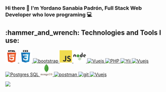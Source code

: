 ### Hi there 👋 I'm Yordano Sanabia Padrón, Full Stack Web Developer who love programing :computer:<br>
<h2 align="left">:hammer_and_wrench: Technologies and Tools I use:</h2>
<p align="left">
    <a href="https://www.w3.org/html/" target="_blank"> <img src="https://raw.githubusercontent.com/devicons/devicon/master/icons/html5/html5-original-wordmark.svg" alt="html5" width="40" height="40"/> </a>
    <a href="https://www.w3schools.com/css/" target="_blank"> <img src="https://raw.githubusercontent.com/devicons/devicon/master/icons/css3/css3-original-wordmark.svg" alt="css3" width="40" height="40"/> </a>
    <a href="https://getbootstrap.com/" target="_blank"> <img src="https://www.vectorlogo.zone/logos/getbootstrap/getbootstrap-ar21.svg" alt="bootstrap" width="80" height="40"/> </a>
    <a href="https://developer.mozilla.org/en-US/docs/Web/JavaScript" target="_blank"> <img src="https://raw.githubusercontent.com/devicons/devicon/master/icons/javascript/javascript-original.svg" alt="javascript" width="40" height="40"/> </a>
    <a href="https://nodejs.org" target="_blank"> <img src="https://raw.githubusercontent.com/devicons/devicon/master/icons/nodejs/nodejs-original-wordmark.svg" alt="nodejs" width="40" height="40"/> </a>
    <a href="https://vuejs.org/" target="_blank"> <img src="https://www.vectorlogo.zone/logos/vuejs/vuejs-icon.svg" alt="Vuejs" width="40" height="40"/> </a>
    <a href="https://www.php.net/" target="_blank"> <img src="https://www.vectorlogo.zone/logos/php/php-ar21.svg" alt="PHP" width="40" height="40"/> </a> 
    <a href="https://www.yiiframework.com/" target="_blank"> <img src="https://www.vectorlogo.zone/logos/yiiframework/yiiframework-ar21.svg" alt="Yii" width="40" height="40"/> </a>
    <a href="https://laravel.com/" target="_blank"> <img src="https://www.vectorlogo.zone/logos/laravel/laravel-ar21.svg" alt="Vuejs" width="80" height="40"/> </a>
    <a href="https://www.postgresql.org" target="_blank"> <img src="https://www.vectorlogo.zone/logos/postgresql/postgresql-vertical.svg" alt="Postgres SQL" width="40" height="40"/> </a>
    <a href="https://www.mongodb.com/" target="_blank"> <img src="https://raw.githubusercontent.com/devicons/devicon/master/icons/mongodb/mongodb-original-wordmark.svg" alt="mongodb" width="40" height="40"/> </a>
    <a href="https://www.postman.com/" target="_blank"> <img src="https://www.vectorlogo.zone/logos/getpostman/getpostman-icon.svg" alt="postman" width="40" height="40"/> </a>
    <a href="https://git-scm.com/" target="_blank"> <img src="https://www.vectorlogo.zone/logos/git-scm/git-scm-icon.svg" alt="git" width="40" height="40"/> </a>
    <a href="#" target="_blank"> <img src="https://www.vectorlogo.zone/logos/linux/linux-icon.svg" alt="Vuejs" width="40" height="40"/> </a>
</p>
<div style="widht: 99%">
    <a href="https://github.com/yordano91">
        <p align="left"> <img src="https://github-readme-stats.vercel.app/api?username=yordano91&theme=tokyonight&show_icons=true&hide_border=true&count_private=true&include_all_commits=true" /> </p>
    </a>
</div>
